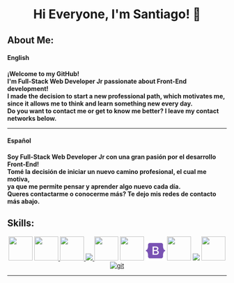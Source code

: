 <h1 align="center">Hi Everyone, I'm Santiago! 👋 </h1>

## About Me:
<div>
<h4>English</h4>
<h4> ¡Welcome to my GitHub!<br>
  I'm Full-Stack Web Developer Jr passionate about Front-End development! <br>
  I made the decision to start a new professional path, which motivates me, <br>
  since it allows me to think and learn something new every day. <br>
  Do you want to contact me or get to know me better? I leave my contact networks below.
<hr>
  </h4>
</div>

<div>
  <h4>Español</h4>
  <h4> Soy Full-Stack Web Developer Jr con una gran pasión por el desarrollo Front-End! <br>
    Tomé la decisión de iniciar un nuevo camino profesional, el cual me motiva, <br>
    ya que me permite pensar y aprender algo nuevo cada día. <br>
    Queres contactarme o conocerme más? Te dejo mis redes de contacto más abajo.
  </h4>
</div>

## Skills:
<div align='center'>
          <a href="https://developer.mozilla.org/es/docs/Web/JavaScript"><img src="https://raw.githubusercontent.com/yurijserrano/Github-Profile-Readme-Logos/master/programming%20languages/javascript.svg"  height="55" width="55" ></a>
          <a href="https://developer.mozilla.org/es/docs/Web/CSS"><img src="https://raw.githubusercontent.com/yurijserrano/Github-Profile-Readme-Logos/master/others/css.svg"  height="55" width="55" >
          <a href="https://developer.mozilla.org/es/docs/Web/HTML"><img src="https://raw.githubusercontent.com/yurijserrano/Github-Profile-Readme-Logos/master/others/html.svg"  height="55" width="55" >
          <a href="https://sass-lang.com/"><img src="https://1000marcas.net/wp-content/uploads/2021/06/Sass-Logo.png"  height="55" >
          <a href="https://es.reactjs.org/"><img src="https://raw.githubusercontent.com/yurijserrano/Github-Profile-Readme-Logos/master/frameworks/react.svg"  height="55" width="55" ></a>
          <a href="https://es.redux.js.org/"><img src="https://raw.githubusercontent.com/yurijserrano/Github-Profile-Readme-Logos/master/frameworks/redux.svg"  height="55" width="55" ></a>
          <a href="https://getbootstrap.com/"><img src="https://raw.githubusercontent.com/devicons/devicon/9f4f5cdb393299a81125eb5127929ea7bfe42889/icons/bootstrap/bootstrap-plain.svg" alt="Bootstrap" width="45" height="45"/></a>
          <a href="https://nodejs.org/es/"><img src="https://raw.githubusercontent.com/yurijserrano/Github-Profile-Readme-Logos/master/frameworks/nodejs.svg"  height="55" width="55" ></a>
          <a href="https://expressjs.com/"><img src="https://ih1.redbubble.net/image.438908244.6144/flat,128x128,075,t.u2.jpg"  height="45" ></a>
          <a href="https://www.npmjs.com/"><img src="https://raw.githubusercontent.com/yurijserrano/Github-Profile-Readme-Logos/master/others/npm.svg"  height="55" width="55" >
          <a href="https://git-scm.com/"><img src="https://www.vectorlogo.zone/logos/git-scm/git-scm-icon.svg" alt="git" width="50" height="50"/></a>
  </div>
  
  <hr>
    <br>
<p align="center">

</p>
    <br>

